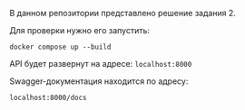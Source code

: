 В данном репозитории представлено решение задания 2. 

Для проверки нужно его запустить:

```docker compose up --build```

API будет развернут на адресе:
```localhost:8000```

Swagger-документация находится по адресу:

```localhost:8000/docs```
